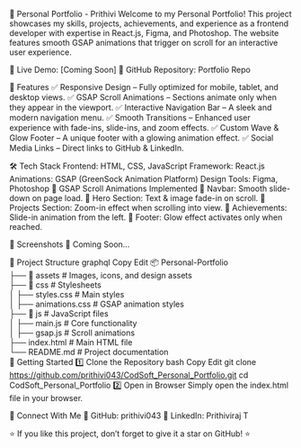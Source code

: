 🚀 Personal Portfolio - Prithivi
Welcome to my Personal Portfolio! This project showcases my skills, projects, achievements, and experience as a frontend developer with expertise in React.js, Figma, and Photoshop. The website features smooth GSAP animations that trigger on scroll for an interactive user experience.

🔗 Live Demo: [Coming Soon]
🔗 GitHub Repository: Portfolio Repo

📌 Features
✅ Responsive Design – Fully optimized for mobile, tablet, and desktop views.
✅ GSAP Scroll Animations – Sections animate only when they appear in the viewport.
✅ Interactive Navigation Bar – A sleek and modern navigation menu.
✅ Smooth Transitions – Enhanced user experience with fade-ins, slide-ins, and zoom effects.
✅ Custom Wave & Glow Footer – A unique footer with a glowing animation effect.
✅ Social Media Links – Direct links to GitHub & LinkedIn.

🛠️ Tech Stack
Frontend: HTML, CSS, JavaScript
Framework: React.js
Animations: GSAP (GreenSock Animation Platform)
Design Tools: Figma, Photoshop
🎨 GSAP Scroll Animations Implemented
🔹 Navbar: Smooth slide-down on page load.
🔹 Hero Section: Text & image fade-in on scroll.
🔹 Projects Section: Zoom-in effect when scrolling into view.
🔹 Achievements: Slide-in animation from the left.
🔹 Footer: Glow effect activates only when reached.

📸 Screenshots
🚀 Coming Soon...

📂 Project Structure
graphql
Copy
Edit
📦 Personal-Portfolio  
├── 📁 assets               # Images, icons, and design assets  
├── 📁 css                  # Stylesheets  
│   ├── styles.css          # Main styles  
│   ├── animations.css      # GSAP animation styles  
├── 📁 js                   # JavaScript files  
│   ├── main.js             # Core functionality  
│   ├── gsap.js             # Scroll animations  
├── index.html              # Main HTML file  
└── README.md               # Project documentation  
🚀 Getting Started
1️⃣ Clone the Repository
bash
Copy
Edit
git clone https://github.com/prithivi043/CodSoft_Personal_Portfolio.git
cd CodSoft_Personal_Portfolio
2️⃣ Open in Browser
Simply open the index.html file in your browser.

📩 Connect With Me
📌 GitHub: prithivi043
📌 LinkedIn: Prithiviraj T

⭐ If you like this project, don’t forget to give it a star on GitHub! ⭐
